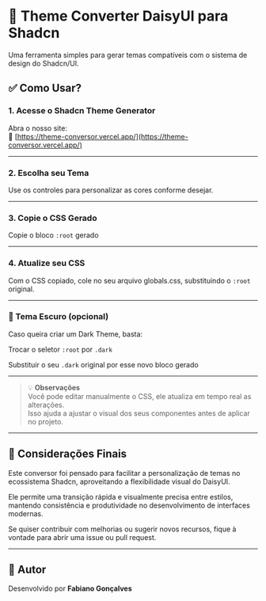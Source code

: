 # 🎨 Theme Converter  DaisyUI para Shadcn

Uma ferramenta simples para gerar temas compatíveis com o sistema de design do Shadcn/UI.

## ✅ Como Usar?

### 1. Acesse o Shadcn Theme Generator

Abra o nosso site:  
🔗 [https://theme-conversor.vercel.app/](https://theme-conversor.vercel.app/)

---

### 2. Escolha seu Tema

Use os controles para personalizar as cores conforme desejar.

---

### 3. Copie o CSS Gerado

Copie o bloco `:root` gerado

---

### 4. Atualize seu CSS

Com o CSS copiado, cole no seu arquivo globals.css, substituindo o `:root` original.

---

### 🌙 Tema Escuro (opcional)
Caso queira criar um Dark Theme, basta:

Trocar o seletor `:root` por `.dark`

Substituir o seu `.dark` original por esse novo bloco gerado

---

> 💡 **Observações**  
> Você pode editar manualmente o CSS, ele atualiza em tempo real as alterações.  
> Isso ajuda a ajustar o visual dos seus componentes antes de aplicar no projeto.

---

## 📝 Considerações Finais

Este conversor foi pensado para facilitar a personalização de temas no ecossistema Shadcn, aproveitando a flexibilidade visual do DaisyUI.

Ele permite uma transição rápida e visualmente precisa entre estilos, mantendo consistência e produtividade no desenvolvimento de interfaces modernas.

Se quiser contribuir com melhorias ou sugerir novos recursos, fique à vontade para abrir uma issue ou pull request.


---

## 👤 Autor

Desenvolvido por **Fabiano Gonçalves**  
